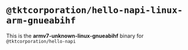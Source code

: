 # `@tktcorporation/hello-napi-linux-arm-gnueabihf`

This is the **armv7-unknown-linux-gnueabihf** binary for `@tktcorporation/hello-napi`
